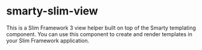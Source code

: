 # smarty-slim-view
This is a Slim Framework 3 view helper built on top of the Smarty templating component. You can use this component to create and render templates in your Slim Framework application.
